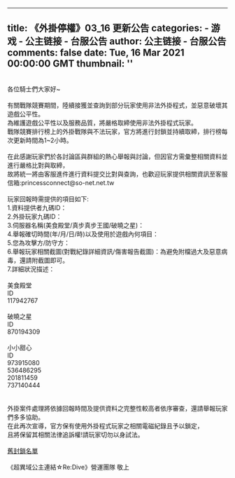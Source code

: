 
---
title: 《外掛停權》03_16 更新公告
categories: 
    - 游戏
    - 公主链接 - 台服公告
author: 公主链接 - 台服公告
comments: false
date: Tue, 16 Mar 2021 00:00:00 GMT
thumbnail: ''
---

<div>   
<p>
                <br>各位騎士們大家好~<br><br>有關戰隊競賽期間，陸續接獲並查詢到部分玩家使用非法外掛程式，並惡意破壞其遊戲公平性。<br>為維護遊戲公平性以及服務品質，將嚴格取締使用非法外掛程式玩家。<br>戰隊競賽排行榜上的外掛戰隊與不法玩家，官方將進行封鎖並持續取締，排行榜每次更新時間為1~2小時。<br><br>在此感謝玩家們於各討論區與群組的熱心舉報與討論，但因官方需彙整相關資料並進行嚴格比對與取締，<br>故將統一將由客服進件進行資料提交比對與查詢，也歡迎玩家提供相關資訊至客服信箱:princessconnect@so-net.net.tw<br><br>玩家回報時需提供的項目如下:<br>1.資料提供者九碼ID：<br>2.外掛玩家九碼ID：<br>3.伺服器名稱(美食殿堂/真步真步王國/破曉之星)：<br>4.舉報確切時間(年/月/日/時)以及使用於遊戲內何項目：<br>5.您為攻擊方/防守方：<br>6.舉報玩家相關截圖(對戰紀錄詳細資訊/傷害報告截圖)：為避免附檔過大及惡意病毒，還請附截圖即可。<br>7.詳細狀況描述：<br><br>美食殿堂<br>ID<br>117942767<br><br>破曉之星<br>ID<br>870194309<br><br>小小甜心<br>ID<br>973915080<br>536486295<br>201811459<br>737140444<br><br><br>外掛案件處理將依據回報時間及提供資料之完整性較高者依序審查，還請舉報玩家們多多協助。<br>在此再次宣導，官方保有使用外掛程式玩家之相關電磁紀錄且予以鎖定，<br>且將保留其相關法律追訴權!請玩家切勿以身試法。<br><br><span style="background-color: #ffffff;"><a style="background-color: #ffffff;" href="https://docs.google.com/spreadsheets/d/159HskYsJ2dTzckJlVsn8c70eUid06aWstHqbHv0pSpk/edit#gid=1204875448">舊封鎖名單</a></span><br><br>《超異域公主連結☆Re:Dive》營運團隊 敬上
            </p>
          
</div>
            